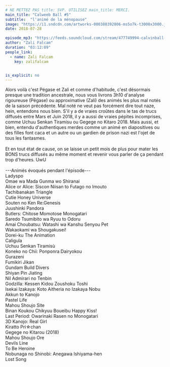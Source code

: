```yaml
---
# NE METTEZ PAS title: SVP. UTILISEZ main_title: MERCI.
main_title: "Calweeb Ball #5"
subtitle:  "l'animé de la ménopause"
image: "https://i1.sndcdn.com/artworks-000380392806-ms5o7k-t3000x3000.jpg"
date: 2018-07-28

episode_mp3: "https://feeds.soundcloud.com/stream/477749994-calvinball-radio-calweeb-ball-5-lanime-de-la-menopause.mp3"
author: "Zali Falcam"
duration: "03:12:09"
people_link: 
  - name: Zali Falcam
    key: zalifalcam


is_explicit: no
---
```


<PodcastHeader/>

<!-- ECRIRE LA DESCRIPTION DE L'EPISODE SOUS CETTE LIGNE -->
Alors voilà c'est Pégase et Zali et comme d'habitude, c'est désormais presque une tradition ancestrale, nous vous livrons 3h10 d'analyse rigoureuse (Pégase) ou approximative (Zali) des animés les plus mal notés de la saison précédente. Mal noté ne veut pas forcément dire tout naze, hein, entendons nous bien. S'il y a de vraies croûtes dans le tas de trucs diffusés entre Mars et Juin 2018, il y a aussi de vraies pépites incomprises, comme Uchuu Senkan Tiramisu ou Gegege no Kitaro 2018. Mais aussi, et bien, entendu d'authentiques merdes comme un animé en diapositives ou des filles font caca et un autre ou un gardien de prison nazi est l'ojet de tous les fantasmes.<br><br>Et en tout état de cause, on se laisse un petit mois de plus pour mater les BONS trucs diffusés au même moment et revenir vous parler de ça pendant trop d'heures. UwU<br><br>---Animés évoqués pendant l'épisode---<br>Ladyspo<br>Omae wa Mada Gunma wo Shiranai<br>Alice or Alice: Siscon Niisan to Futago no Imouto<br>Tachibanakan Triangle<br>Cutie Honey Universe<br>Souten no Ken Re:Genesis<br>Juushinki Pandora<br>Butlers: Chitose Momotose Monogatari<br>Saredo Tsumibito wa Ryuu to Odoru<br>Amai Choubatsu: Watashi wa Kanshu Senyou Pet<br>Wakaokami wa Shougakusei!<br>Dorei-ku The Animation<br>Caligula<br>Uchuu Senkan Tiramisù<br>Koneko no Chii: Ponponra Dairyokou<br>Gurazeni<br>Fumikiri Jikan<br>Gundam Build Divers <br>Shiyan Pin Jiating<br>Nil Admirari no Tenbin<br>Godzilla: Kessen Kidou Zoushoku Toshi<br>Isekai Izakaya: Koto Aitheria no Izakaya Nobu<br>Akkun to Kanojo<br>Pastel Life<br>Mahou Shoujo Site<br>Binan Koukou Chikyuu Boueibu Happy Kiss!<br>Last Period: Owarinaki Rasen no Monogatari<br>3D Kanojo: Real Girl<br>Kiratto Pri☆chan<br>Gegege no Kitarou (2018)<br>Mahou Shoujo Ore<br>Devils Line<br>To Be Heroine<br>Nobunaga no Shinobi: Anegawa Ishiyama-hen<br>Lost Song

